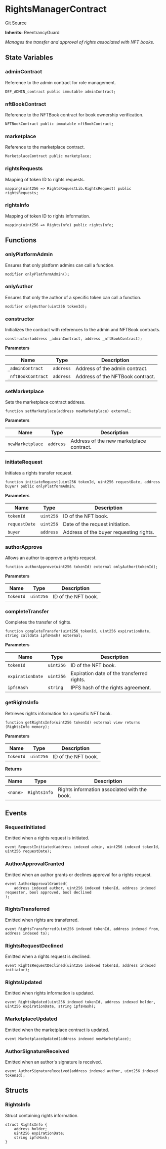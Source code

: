 # RightsManagerContract
[Git Source](https://github.com/mashavaverova/SFFxBlockChain/blob/1a11961746d5aa74c4ca6848c29f0cddff0517ce/src/RightsManagerContract.sol)

**Inherits:**
ReentrancyGuard

*Manages the transfer and approval of rights associated with NFT books.*


## State Variables
### adminContract
Reference to the admin contract for role management.


```solidity
DEF_ADMIN_contract public immutable adminContract;
```


### nftBookContract
Reference to the NFTBook contract for book ownership verification.


```solidity
NFTBookContract public immutable nftBookContract;
```


### marketplace
Reference to the marketplace contract.


```solidity
MarketplaceContract public marketplace;
```


### rightsRequests
Mapping of token ID to rights requests.


```solidity
mapping(uint256 => RightsRequestLib.RightsRequest) public rightsRequests;
```


### rightsInfo
Mapping of token ID to rights information.


```solidity
mapping(uint256 => RightsInfo) public rightsInfo;
```


## Functions
### onlyPlatformAdmin

Ensures that only platform admins can call a function.


```solidity
modifier onlyPlatformAdmin();
```

### onlyAuthor

Ensures that only the author of a specific token can call a function.


```solidity
modifier onlyAuthor(uint256 tokenId);
```

### constructor

Initializes the contract with references to the admin and NFTBook contracts.


```solidity
constructor(address _adminContract, address _nftBookContract);
```
**Parameters**

|Name|Type|Description|
|----|----|-----------|
|`_adminContract`|`address`|Address of the admin contract.|
|`_nftBookContract`|`address`|Address of the NFTBook contract.|


### setMarketplace

Sets the marketplace contract address.


```solidity
function setMarketplace(address newMarketplace) external;
```
**Parameters**

|Name|Type|Description|
|----|----|-----------|
|`newMarketplace`|`address`|Address of the new marketplace contract.|


### initiateRequest

Initiates a rights transfer request.


```solidity
function initiateRequest(uint256 tokenId, uint256 requestDate, address buyer) public onlyPlatformAdmin;
```
**Parameters**

|Name|Type|Description|
|----|----|-----------|
|`tokenId`|`uint256`|ID of the NFT book.|
|`requestDate`|`uint256`|Date of the request initiation.|
|`buyer`|`address`|Address of the buyer requesting rights.|


### authorApprove

Allows an author to approve a rights request.


```solidity
function authorApprove(uint256 tokenId) external onlyAuthor(tokenId);
```
**Parameters**

|Name|Type|Description|
|----|----|-----------|
|`tokenId`|`uint256`|ID of the NFT book.|


### completeTransfer

Completes the transfer of rights.


```solidity
function completeTransfer(uint256 tokenId, uint256 expirationDate, string calldata ipfsHash) external;
```
**Parameters**

|Name|Type|Description|
|----|----|-----------|
|`tokenId`|`uint256`|ID of the NFT book.|
|`expirationDate`|`uint256`|Expiration date of the transferred rights.|
|`ipfsHash`|`string`|IPFS hash of the rights agreement.|


### getRightsInfo

Retrieves rights information for a specific NFT book.


```solidity
function getRightsInfo(uint256 tokenId) external view returns (RightsInfo memory);
```
**Parameters**

|Name|Type|Description|
|----|----|-----------|
|`tokenId`|`uint256`|ID of the NFT book.|

**Returns**

|Name|Type|Description|
|----|----|-----------|
|`<none>`|`RightsInfo`|Rights information associated with the book.|


## Events
### RequestInitiated
Emitted when a rights request is initiated.


```solidity
event RequestInitiated(address indexed admin, uint256 indexed tokenId, uint256 requestDate);
```

### AuthorApprovalGranted
Emitted when an author grants or declines approval for a rights request.


```solidity
event AuthorApprovalGranted(
    address indexed author, uint256 indexed tokenId, address indexed requester, bool approved, bool declined
);
```

### RightsTransferred
Emitted when rights are transferred.


```solidity
event RightsTransferred(uint256 indexed tokenId, address indexed from, address indexed to);
```

### RightsRequestDeclined
Emitted when a rights request is declined.


```solidity
event RightsRequestDeclined(uint256 indexed tokenId, address indexed initiator);
```

### RightsUpdated
Emitted when rights information is updated.


```solidity
event RightsUpdated(uint256 indexed tokenId, address indexed holder, uint256 expirationDate, string ipfsHash);
```

### MarketplaceUpdated
Emitted when the marketplace contract is updated.


```solidity
event MarketplaceUpdated(address indexed newMarketplace);
```

### AuthorSignatureReceived
Emitted when an author's signature is received.


```solidity
event AuthorSignatureReceived(address indexed author, uint256 indexed tokenId);
```

## Structs
### RightsInfo
Struct containing rights information.


```solidity
struct RightsInfo {
    address holder;
    uint256 expirationDate;
    string ipfsHash;
}
```

